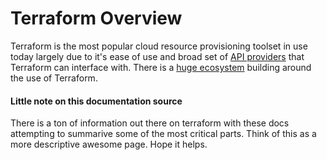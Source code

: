 # Terraform Overview

Terraform is the most popular cloud resource provisioning toolset in use today largely due to it's ease of use and broad set of [API providers](terraform-providers.md) that Terraform can interface with. There is a [huge ecosystem](https://github.com/shuaibiyy/awesome-terraform) building around the use of Terraform.  




#### Little note on this documentation source

There is a ton of information out there on terraform with these docs attempting to summarive some of the most critical parts.  Think of this as a more descriptive awesome page.  Hope it helps. 
